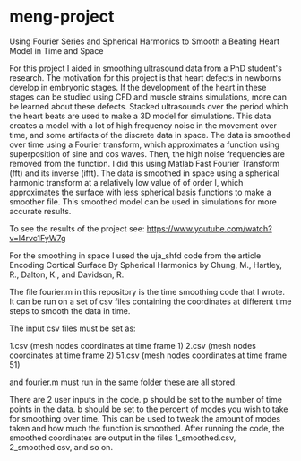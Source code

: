 # meng-project
Using Fourier Series and Spherical Harmonics to Smooth a Beating Heart Model in Time and Space

For this project I aided in smoothing ultrasound data from a PhD student's research. The motivation for this project is that heart defects in newborns develop in embryonic stages. If the development of the heart in these stages can be studied using CFD and muscle strains simulations, more can be learned about these defects. Stacked ultrasounds over the period which the heart beats are used to make a 3D model for simulations. This data creates a model with a lot of high frequency noise in the movement over time, and some artifacts of the discrete data in space. The data is smoothed over time using a Fourier transform, which approximates a function using superposition of sine and cos waves. Then, the high noise frequencies are removed from the function. I did this using Matlab Fast Fourier Transform (fft) and its inverse (ifft). The data is smoothed in space using a spherical harmonic transform at a relatively low value of of order l, which approximates the surface with less spherical basis functions to make a smoother file. This smoothed model can be used in simulations for more accurate results.

To see the results of the project see: https://www.youtube.com/watch?v=l4rvc1FyW7g

For the smoothing in space I used the uja_shfd code from the article Encoding Cortical Surface By Spherical Harmonics by Chung, M., Hartley, R., Dalton, K., and Davidson, R.

The file fourier.m in this repository is the time smoothing code that I wrote. It can be run on a set of csv files containing the coordinates at different time steps to smooth the data in time.

The input csv files must be set as:

1.csv (mesh nodes coordinates at time frame 1)
2.csv (mesh nodes coordinates at time frame 2)
51.csv (mesh nodes coordinates at time frame 51)

and fourier.m must run in the same folder these are all stored.

There are 2 user inputs in the code. p should be set to the number of time points in the data. 
  b should be set to the percent of modes you wish to take for smoothing over time. This can be used to tweak the amount of modes taken and how much the function is smoothed. 
  After running the code, the smoothed coordinates are output in the files 1_smoothed.csv, 2_smoothed.csv, and so on.

